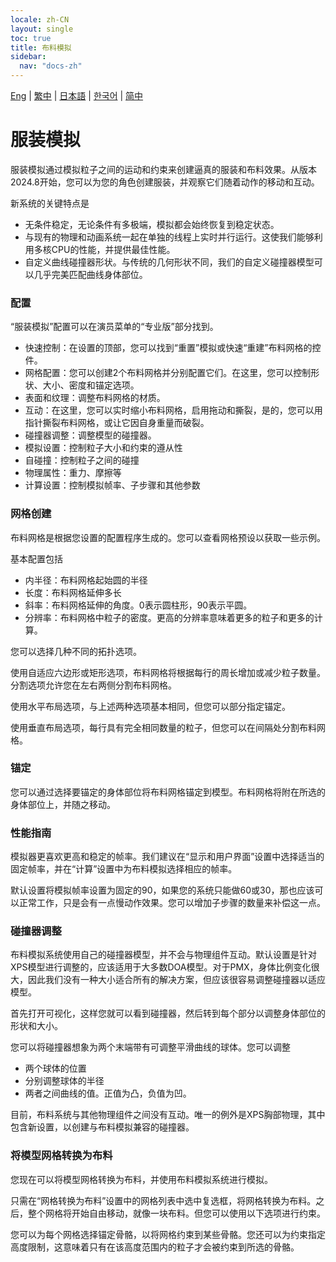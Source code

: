 ```yaml
---
locale: zh-CN
layout: single
toc: true
title: 布料模拟
sidebar:
  nav: "docs-zh"
---
```

[Eng](/dancexr/features/cloth_simulation) | [繁中](/tw/dancexr/features/cloth_simulation) | [日本語](/jp/dancexr/features/cloth_simulation) | [한국어](/kr/dancexr/features/cloth_simulation) | [简中](/zh/dancexr/features/cloth_simulation)

# 服装模拟
服装模拟通过模拟粒子之间的运动和约束来创建逼真的服装和布料效果。从版本2024.8开始，您可以为您的角色创建服装，并观察它们随着动作的移动和互动。

新系统的关键特点是

* 无条件稳定，无论条件有多极端，模拟都会始终恢复到稳定状态。
* 与现有的物理和动画系统一起在单独的线程上实时并行运行。这使我们能够利用多核CPU的性能，并提供最佳性能。
* 自定义曲线碰撞器形状。与传统的几何形状不同，我们的自定义碰撞器模型可以几乎完美匹配曲线身体部位。

### 配置
“服装模拟”配置可以在演员菜单的“专业版”部分找到。

* 快速控制：在设置的顶部，您可以找到“重置”模拟或快速“重建”布料网格的控件。
* 网格配置：您可以创建2个布料网格并分别配置它们。在这里，您可以控制形状、大小、密度和锚定选项。
* 表面和纹理：调整布料网格的材质。
* 互动：在这里，您可以实时缩小布料网格，启用拖动和撕裂，是的，您可以用指针撕裂布料网格，或让它因自身重量而破裂。
* 碰撞器调整：调整模型的碰撞器。
* 模拟设置：控制粒子大小和约束的遵从性
* 自碰撞：控制粒子之间的碰撞
* 物理属性：重力、摩擦等
* 计算设置：控制模拟帧率、子步骤和其他参数

### 网格创建
布料网格是根据您设置的配置程序生成的。您可以查看网格预设以获取一些示例。

基本配置包括
* 内半径：布料网格起始圆的半径
* 长度：布料网格延伸多长
* 斜率：布料网格延伸的角度。0表示圆柱形，90表示平圆。
* 分辨率：布料网格中粒子的密度。更高的分辨率意味着更多的粒子和更多的计算。

您可以选择几种不同的拓扑选项。

使用自适应六边形或矩形选项，布料网格将根据每行的周长增加或减少粒子数量。分割选项允许您在左右两侧分割布料网格。

使用水平布局选项，与上述两种选项基本相同，但您可以部分指定锚定。

使用垂直布局选项，每行具有完全相同数量的粒子，但您可以在间隔处分割布料网格。

### 锚定
您可以通过选择要锚定的身体部位将布料网格锚定到模型。布料网格将附在所选的身体部位上，并随之移动。

### 性能指南
模拟器更喜欢更高和稳定的帧率。我们建议在“显示和用户界面”设置中选择适当的固定帧率，并在“计算”设置中为布料模拟选择相应的帧率。

默认设置将模拟帧率设置为固定的90，如果您的系统只能做60或30，那也应该可以正常工作，只是会有一点慢动作效果。您可以增加子步骤的数量来补偿这一点。

### 碰撞器调整
布料模拟系统使用自己的碰撞器模型，并不会与物理组件互动。默认设置是针对XPS模型进行调整的，应该适用于大多数DOA模型。对于PMX，身体比例变化很大，因此我们没有一种大小适合所有的解决方案，但应该很容易调整碰撞器以适应模型。

首先打开可视化，这样您就可以看到碰撞器，然后转到每个部分以调整身体部位的形状和大小。

您可以将碰撞器想象为两个末端带有可调整平滑曲线的球体。您可以调整
* 两个球体的位置
* 分别调整球体的半径
* 两者之间曲线的值。正值为凸，负值为凹。

目前，布料系统与其他物理组件之间没有互动。唯一的例外是XPS胸部物理，其中包含新设置，以创建与布料模拟兼容的碰撞器。

### 将模型网格转换为布料<a id="mesh_to_cloth"></a>

您现在可以将模型网格转换为布料，并使用布料模拟系统进行模拟。

只需在“网格转换为布料”设置中的网格列表中选中复选框，将网格转换为布料。之后，整个网格将开始自由移动，就像一块布料。但您可以使用以下选项进行约束。

您可以为每个网格选择锚定骨骼，以将网格约束到某些骨骼。您还可以为约束指定高度限制，这意味着只有在该高度范围内的粒子才会被约束到所选的骨骼。